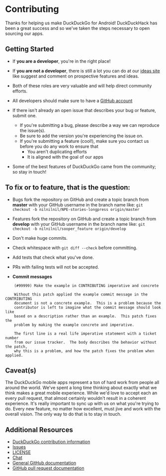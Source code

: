 # Contributing

Thanks for helping us make DuckDuckGo for Android! DuckDuckHack has been a
great success and so we've taken the steps necessary to open sourcing our apps.

## Getting Started

* If **you are a developer**, you're in the right place!
* If **you are not a developer**, there is still a lot you can do at our [ideas site](http://ideas.duckduckhack.com/) like suggest and comment on prospective features and ideas.
* Both of these roles are very valuable and will help direct community efforts.

* All developers should make sure to have a [GitHub account](https://github.com/signup/free)
* If there isn't already an open issue that describes your bug or feature, submit one.
  * If you're submitting a bug, please describe a way we can reproduce the issue(s).
  * Be sure to add the version you're experiencing the issue on.
  * If you're submitting a feature (cool!), make sure you contact us before you do any work to ensure that
    * You aren't duplicating efforts
    * It is aligned with the goal of our apps
* Some of the best features of DuckDuckGo came from the community; so stay in touch!


## To fix or to feature, that is the question:
* Bugs fork the repository on GitHub and create a topic branch from **master** with your GitHub username in the branch name like:
  `git checkout -b nilnilnil/NPE-stories-longpress origin/master`
* Features fork the repository on GitHub and create a topic branch from **develop** with your GitHub username in the branch name like:
  `git checkout -b nilnilnil/sooper_feature origin/develop`
* Don't make huge commits.
* Check whitespace with `git diff --check` before committing.
* Add tests that check what you've done.
* PRs with failing tests will not be accepted.

* **Commit messages**
````
    (#99999) Make the example in CONTRIBUTING imperative and concrete

    Without this patch applied the example commit message in the CONTRIBUTING
    document is not a concrete example.  This is a problem because the
    contributor is left to imagine what the commit message should look like
    based on a description rather than an example.  This patch fixes the
    problem by making the example concrete and imperative.

    The first line is a real life imperative statement with a ticket number
    from our issue tracker.  The body describes the behavior without the patch,
    why this is a problem, and how the patch fixes the problem when applied.
````

## Caveat(s)
The DuckDuckGo mobile apps represent a ton of hard work from people all around the world. We've spent a long time thinking about exactly what we think makes a great mobile experience. While we'd love to accept each an every pull request, that almost certainly wouldn't result in a coherent experience. It's really important to sync up with us on what you're trying to do. Every new feature, no matter how excellent, must jive and work with the overall vision.  The only way to do that is to stay in touch.

## Additional Resources

* [DuckDuckGo contribution information](http://help.dukgo.com/customer/portal/articles/378777-contributing)
* [Issues]()
* [LICENSE]()
* [Chat](https://dukgo.com/blog/using-pidgin-with-xmpp-jabber)
* [General GitHub documentation](http://help.github.com/)
* [GitHub pull request documentation](http://help.github.com/send-pull-requests/)
